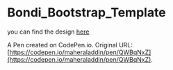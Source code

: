 # Bondi_Bootstrap_Template

you can find the design [here](https://www.graphberry.com/item/bondi-psd-landing-page)

A Pen created on CodePen.io. Original URL: [https://codepen.io/maheraladdin/pen/QWBqNxZ](https://codepen.io/maheraladdin/pen/QWBqNxZ).


